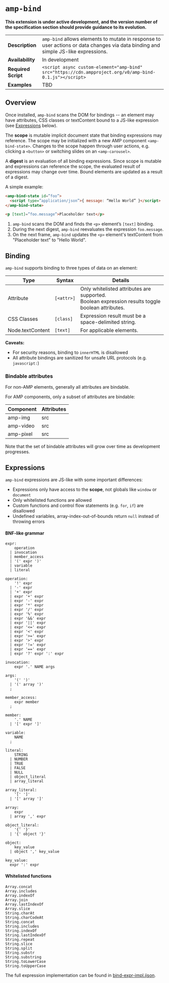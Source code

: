 # <a name="amp-bind"></a> `amp-bind`

**This extension is under active development, and the version number of the specification section should provide guidance to its evolution.**

<!---
Copyright 2016 The AMP HTML Authors. All Rights Reserved.

Licensed under the Apache License, Version 2.0 (the "License");
you may not use this file except in compliance with the License.
You may obtain a copy of the License at

      http://www.apache.org/licenses/LICENSE-2.0

Unless required by applicable law or agreed to in writing, software
distributed under the License is distributed on an "AS-IS" BASIS,
WITHOUT WARRANTIES OR CONDITIONS OF ANY KIND, either express or implied.
See the License for the specific language governing permissions and
limitations under the License.
-->

<table>
  <tr>
    <td class="col-fourty"><strong>Description</strong></td>
    <td><code>amp-bind</code> allows elements to mutate in response to user actions or data changes via data binding and simple JS-like expressions.</td>
  </tr>
  <tr>
    <td class="col-fourty"><strong>Availability</strong></td>
    <td>In development</td>
  </tr>
  <tr>
    <td class="col-fourty"><strong>Required Script</strong></td>
    <td>
      <div>
        <code>&lt;script async custom-element="amp-bind" src="https://cdn.ampproject.org/v0/amp-bind-0.1.js">&lt;/script></code>
      </div>
    </td>
  </tr>
  <tr>
    <td class="col-fourty"><strong>Examples</strong></td>
    <td>TBD</td>
  </tr>
</table>

## Overview

Once installed, `amp-bind` scans the DOM for bindings -- an element may have attributes, CSS classes or textContent bound to a JS-like expression (see [Expressions](#expressions) below).

The **scope** is mutable implicit document state that binding expressions may reference. The scope may be initialized with a new AMP component `<amp-bind-state>`. Changes to the scope happen through user actions, e.g. clicking a `<button>` or switching slides on an `<amp-carousel>`.

A **digest** is an evaluation of all binding expressions. Since scope is mutable and expressions can reference the scope, the evaluated result of expressions may change over time. Bound elements are updated as a result of a digest.

A simple example:

```html
<amp-bind-state id=”foo”>
  <script type=”application/json”>{ message: “Hello World” }</script>
</amp-bind-state>

<p [text]=”foo.message”>Placeholder text</p>
```

1. `amp-bind` scans the DOM and finds the `<p>` element’s `[text]` binding.
2. During the next digest, `amp-bind` reevaluates the expression `foo.message`.
3. On the next frame, `amp-bind` updates the `<p>` element's textContent from "Placeholder text" to "Hello World".

## Binding

`amp-bind` supports binding to three types of data on an element:

| Type | Syntax | Details |
| --- | --- | --- |
| Attribute | `[<attr>]` | Only whitelisted attributes are supported.<br>Boolean expression results toggle boolean attributes.
| CSS Classes | `[class]` | Expression result must be a space-delimited string.
| Node.textContent | `[text]` | For applicable elements.

**Caveats:**

- For security reasons, binding to `innerHTML` is disallowed
- All attribute bindings are sanitized for unsafe URL protocols (e.g. `javascript:`)

### Bindable attributes

For non-AMP elements, generally all attributes are bindable.

For AMP components, only a subset of attributes are bindable:

| Component | Attributes |
| --- | --- |
| amp-img | src |
| amp-video | src |
| amp-pixel | src |

Note that the set of bindable attributes will grow over time as development progresses.

## Expressions

`amp-bind` expressions are JS-like with some important differences:

- Expressions only have access to the **scope**, not globals like `window` or `document`
- Only whitelisted functions are allowed
- Custom functions and control flow statements (e.g. `for`, `if`) are disallowed
- Undefined variables, array-index-out-of-bounds return `null` instead of throwing errors

#### BNF-like grammar

```
expr:
    operation
  | invocation
  | member_access
  | '(' expr ')'
  | variable
  | literal

operation:
    '!' expr
  | '-' expr
  | '+' expr
  | expr '+' expr
  | expr '-' expr
  | expr '*' expr
  | expr '/' expr
  | expr '%' expr
  | expr '&&' expr
  | expr '||' expr
  | expr '<=' expr
  | expr '<' expr
  | expr '>=' expr
  | expr '>' expr
  | expr '!=' expr
  | expr '==' expr
  | expr '?' expr ':' expr

invocation:
    expr '.' NAME args

args:
    '(' ')'
  | '(' array ')'
  ;

member_access:
    expr member
  ;

member:
    '.' NAME
  | '[' expr ']'

variable:
    NAME
  ;

literal:
    STRING
  | NUMBER
  | TRUE
  | FALSE
  | NULL
  | object_literal
  | array_literal

array_literal:
    '[' ']'
  | '[' array ']'

array:
    expr
  | array ',' expr

object_literal:
    '{' '}'
  | '{' object '}'

object:
    key_value
  | object ',' key_value

key_value:
  expr ':' expr
```

#### Whitelisted functions

```
Array.concat
Array.includes
Array.indexOf
Array.join
Array.lastIndexOf
Array.slice
String.charAt
String.charCodeAt
String.concat
String.includes
String.indexOf
String.lastIndexOf
String.repeat
String.slice
String.split
String.substr
String.substring
String.toLowerCase
String.toUpperCase
```

The full expression implementation can be found in [bind-expr-impl.jison](./0.1/bind-expr-impl.jison).
